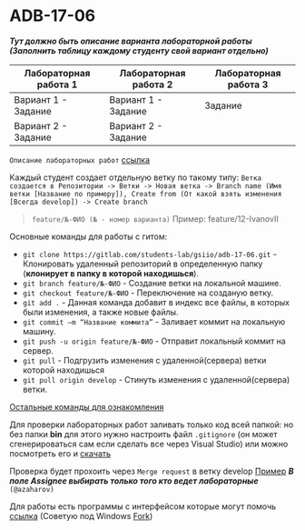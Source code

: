 # ADB-17-06

***Тут должно быть описание варианта лабораторной работы (Заполнить таблицу каждому студенту свой вариант отдельно)***

| Лабораторная работа 1 | Лабораторная работа 2 | Лабораторная работа 3 |
| ------ | ------ |------ |
| Вариант 1 - Задание | Вариант 1 - Задание | Задание |
| Вариант 2 - Задание | Вариант 2 - Задание |  |



`Описание лабораторных работ` [ссылка](https://gitlab.com/students-lab/gsiio/adb-17-06/-/blob/develop/%D0%93%D0%A1%D0%B8%D0%98%D0%9E_%D0%9B%D0%B0%D0%B1.%D1%80%D0%B0%D0%B1%D0%BE%D1%82%D1%8B2019.pdf)

Каждый студент создает отдельную ветку по такому типу:
`Ветка создается в Репозитории -> Ветки -> Новая ветка -> Branch name (Имя ветки [Название по примеру]), Create from (От какой взять изменения [Всегда develop]) -> Create branch`
>  `feature/№-ФИО (№ - номер варианта)` 
> Пример: feature/12-IvanovII

Основные команды для работы с гитом:
* `git clone https://gitlab.com/students-lab/gsiio/adb-17-06.git` - Клонировать удаленный репозиторий в определенную папку (**клонирует в папку в которой находишься**).
* `git branch feature/№-ФИО` - Создание ветки на локальной машине.
* `git checkout feature/№-ФИО` - Переключение на созданую ветку.
* `git add .` - Данная команда добавит в индекс все файлы, в которых были изменения, а также новые файлы.
* `git commit –m “Название коммита”` - Заливает коммит на локальную машину.
* `git push -u origin feature/№-ФИО` - Отправит локальный коммит на сервер.
* `git pull` - Подгрузить изменения с удаленной(сервера) ветки которой находишься
* `git pull origin develop` - Стинуть изменения с удаленной(сервера) ветки.

[Остальные команды для ознакомления](https://use-web.ru/news.php?id=138&tid=3)

Для проверки лабораторных работ заливать только код всей папкой: но без папки **bin** для этого нужно настроить файл `.gitignore` (он может сгенерироваться сам если сделать все через Visual Studio) или можно посмотреть его и [скачать](https://github.com/github/gitignore/blob/master/VisualStudio.gitignore)

Проверка будет прохоить через `Merge request` в ветку develop [Пример](https://server-gu.ru/gitlab-merge-request/) 
***В поле Assignee выбирать только того кто ведет лабораторные*** `(@azaharov)`

Для работы есть программы с интерфейсом которые могут помочь [ссылка](https://git-scm.com/downloads/guis) (Советую под Windows [Fork](https://git-fork.com/))

